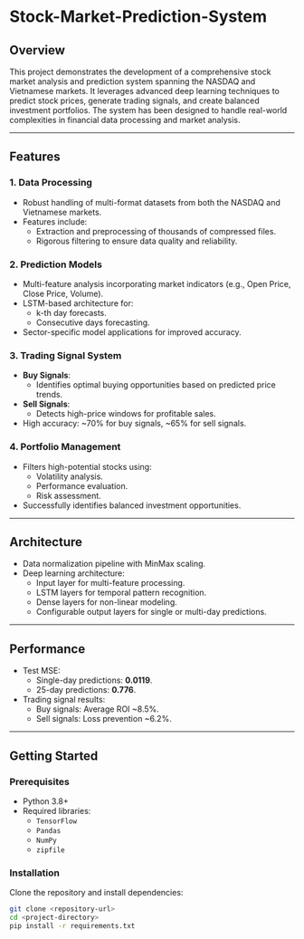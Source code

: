 # Stock-Market-Prediction-System

## Overview

This project demonstrates the development of a comprehensive stock market analysis and prediction system spanning the NASDAQ and Vietnamese markets. It leverages advanced deep learning techniques to predict stock prices, generate trading signals, and create balanced investment portfolios. The system has been designed to handle real-world complexities in financial data processing and market analysis.

---

## Features

### 1. Data Processing
- Robust handling of multi-format datasets from both the NASDAQ and Vietnamese markets.
- Features include:
  - Extraction and preprocessing of thousands of compressed files.
  - Rigorous filtering to ensure data quality and reliability.

### 2. Prediction Models
- Multi-feature analysis incorporating market indicators (e.g., Open Price, Close Price, Volume).
- LSTM-based architecture for:
  - k-th day forecasts.
  - Consecutive days forecasting.
- Sector-specific model applications for improved accuracy.

### 3. Trading Signal System
- **Buy Signals**:
  - Identifies optimal buying opportunities based on predicted price trends.
- **Sell Signals**:
  - Detects high-price windows for profitable sales.
- High accuracy: ~70% for buy signals, ~65% for sell signals.

### 4. Portfolio Management
- Filters high-potential stocks using:
  - Volatility analysis.
  - Performance evaluation.
  - Risk assessment.
- Successfully identifies balanced investment opportunities.

---

## Architecture

- Data normalization pipeline with MinMax scaling.
- Deep learning architecture:
  - Input layer for multi-feature processing.
  - LSTM layers for temporal pattern recognition.
  - Dense layers for non-linear modeling.
  - Configurable output layers for single or multi-day predictions.

---

## Performance

- Test MSE:
  - Single-day predictions: **0.0119**.
  - 25-day predictions: **0.776**.
- Trading signal results:
  - Buy signals: Average ROI ~8.5%.
  - Sell signals: Loss prevention ~6.2%.

---

## Getting Started

### Prerequisites
- Python 3.8+
- Required libraries:
  - `TensorFlow`
  - `Pandas`
  - `NumPy`
  - `zipfile`

### Installation
Clone the repository and install dependencies:
```bash
git clone <repository-url>
cd <project-directory>
pip install -r requirements.txt
